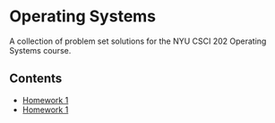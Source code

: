 # Operating Systems

A collection of problem set solutions for the NYU CSCI 202 Operating Systems course.

## Contents

- [Homework 1](https://ishanpranav.github.io/csci-202-operating-systems/homework-1)
- [Homework 1](https://ishanpranav.github.io/csci-202-operating-systems/homework-2)

